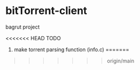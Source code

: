 # bitTorrent-client
bagrut project


<<<<<<< HEAD
TODO 
1) make torrent parsing function (info.c)
=======
>>>>>>> origin/main
